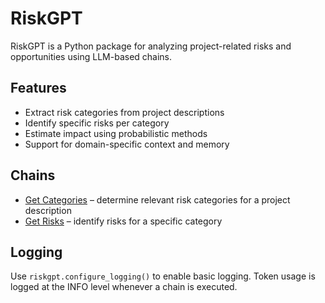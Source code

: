 # RiskGPT

RiskGPT is a Python package for analyzing project-related risks and opportunities using LLM-based chains.

## Features

- Extract risk categories from project descriptions
- Identify specific risks per category
- Estimate impact using probabilistic methods
- Support for domain-specific context and memory

## Chains

- [Get Categories](get_categories.md) – determine relevant risk categories for a project description
- [Get Risks](get_risks.md) – identify risks for a specific category

## Logging

Use `riskgpt.configure_logging()` to enable basic logging. Token usage is logged
at the INFO level whenever a chain is executed.

